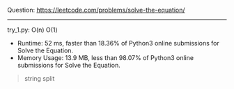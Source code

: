 Question: https://leetcode.com/problems/solve-the-equation/

---

try_1.py: O(n) O(1)

* Runtime: 52 ms, faster than 18.36% of Python3 online submissions for Solve the Equation.
* Memory Usage: 13.9 MB, less than 98.07% of Python3 online submissions for Solve the Equation.

> string split
